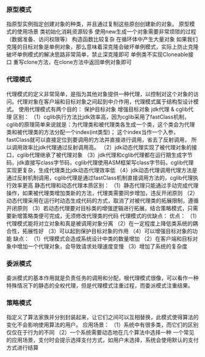 
### 原型模式
指原型实例指定创建对象的种类，并且通过复制这些原创创建新的对象。
原型模式的使用场景
    类初始化消耗资源较多
    使用new生成一个对象需要非常烦琐的过程（数据准备、访问权限等）
    构造函数比较复杂
    在循环体中产生大量对象
如果我们克隆的目标对象是单例对象，那么意味着深克隆会破坏单例模式，实际上防止克隆破坏单例模式的解决思路非常简单，禁止深克隆即可
    单例类不实现Cloneable接口
    重写clone方法，在clone方法中返回单例对象即可
    
    
### 代理模式
代理模式的定义非常简单，是指为其他对象提供一种代理，以控制对这个对象的访问。代理对象在客户端和目标对象之间起到中介作用，代理模式属于结构型设计模式。
使用代理模式有两个目的：
    保护目标对象
    增强目标对象
jdk代理 & cglib代理 区别：
    （1）cglib执行方法比jdk效率高，因为cglib采用了fastClass机制，
        cglib的原理简单来说就是：为代理类和被代理类各生成一个类，这个类会为代理类和被代理类的方法分配一个index(int类型)；
        这个index当作一个入参，fastClass就可以直接定位到要调用的方法并直接进行调用，省去了反射调用，
        所以调用效率比jdk代理通过反射调用高。
    （2）jdk动态代理实现了被代理对象的接口，cglib代理继承了被代理对象
    （3）jdk代理和cglib代理都在运行期生成字节码，jdk直接写class字节码，cglib代理使用ASM框架写class字节码，cglib代理实现更复杂，生成代理类比jdk动态代理效率低
    （4）jdk动态代理调用代理方法是通过反射机制调用，cglib代理是通过fastClass机制直接调用方法的，cglib代理执行效率更高
静态代理和动态代理本质区别：
    （1）静态代理只能通过手动完成代理操作，如果被代理类增加类新的方法，代理类需要同步增加，违反开闭原则
    （2）动态代理采用在运行时动态生成代码的方式，取消了对被代理类的拓展限制，遵循开闭原则
    （3）若动态代理要对目标类的增强逻辑进行拓展，结合策略模式，只需要新增策略类便可完成，无须修改代理类的代码
代理模式的优缺点：
    优点：
        （1）代理模式能将对立对象和真是被调用对象分离
        （2）在一定程度上降低类系统的耦合性，拓展性好
        （3）可以起到保护目标对象的作用
        （4）可以增强目标对象的功能
    缺点：
        （1）代理模式会造成系统设计中类的数量增加
        （2）在客户端和目标对象中增加一个代理对象，会导致请求处理速度变慢
        （3）增加了系统的复杂度
### 委派模式
委派模式的基本作用就是负责任务的调用和分配，根代理模式很像，可以看作一种特殊情况下的静态的全权代理，但是代理模式注重过程，而委派模式注重结果。
    
### 策略模式
指定义了算法家族并分别封装起来，让它们之间可以互相替换，此模式使得算法的变化不会影响使用算法的用户。
应用场景：
    （1）系统中有很多类，而它们的区别仅仅在于行为的不同
    （2）一个系统需要动态地在几个算法中选择一种
一个常见的应用场景，支付时会提示选择支付方式，如用户未选择，系统会使用默认的支付方式进行结算